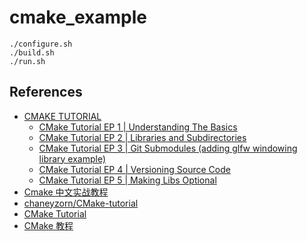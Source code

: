 # cmake_example

```
./configure.sh
./build.sh
./run.sh
```

## References
- [CMAKE TUTORIAL](https://www.youtube.com/playlist?list=PLalVdRk2RC6o5GHu618ARWh0VO0bFlif4)
    * [CMake Tutorial EP 1 | Understanding The Basics](https://www.youtube.com/watch?v=nlKcXPUJGwA)
    * [CMake Tutorial EP 2 | Libraries and Subdirectories](https://www.youtube.com/watch?v=kEGQKzhciKc)
    * [CMake Tutorial EP 3 | Git Submodules (adding glfw windowing library example)](https://www.youtube.com/watch?v=ED-WUk440qc)
    * [CMake Tutorial EP 4 | Versioning Source Code](https://www.youtube.com/watch?v=K3bx7NYSXVk)
    * [CMake Tutorial EP 5 | Making Libs Optional](https://www.youtube.com/watch?v=BCgnr6Frmmo)
- [Cmake 中文实战教程](https://github.com/BrightXiaoHan/CMakeTutorial)
- [chaneyzorn/CMake-tutorial](https://github.com/chaneyzorn/CMake-tutorial)
- [CMake Tutorial](https://cmake.org/cmake/help/latest/guide/tutorial/index.html)
- [CMake 教程](https://blog.csdn.net/qq_22660775/article/details/88690954)
